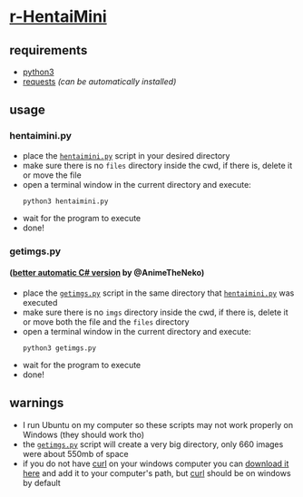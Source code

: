# [r-HentaiMini](https://github.com/guiloj/r-HentaiMini/)

## requirements
- [python3](https://www.python.org/downloads/)
- [requests](https://pypi.org/project/requests/) _(can be automatically installed)_

## usage

### hentaimini.py
* place the [`hentaimini.py`](https://github.com/guiloj/r-HentaiMini/blob/main/scripts/hentaimini.py) script in your desired directory
* make sure there is no `files` directory inside the cwd, if there is, delete it or move the file
* open a terminal window in the current directory and execute:
  ```
  python3 hentaimini.py
  ```
* wait for the program to execute
* done!
### getimgs.py
#### ([better automatic C# version](https://github.com/AnimeTheNeko/FileDownloader) by @AnimeTheNeko)
* place the [`getimgs.py`](https://github.com/guiloj/r-HentaiMini/blob/main/scripts/getimgs.py) script in the same directory that [`hentaimini.py`](https://github.com/guiloj/r-HentaiMini/blob/main/scripts/hentaimini.py) was executed
* make sure there is no `imgs` directory inside the cwd, if there is, delete it or move both the file and the `files` directory
* open a terminal window in the current directory and execute:
  ```
  python3 getimgs.py
  ```
* wait for the program to execute
* done!

## warnings

* I run Ubuntu on my computer so these scripts may not work properly on Windows (they should work tho)
* the [`getimgs.py`](https://github.com/guiloj/r-HentaiMini/blob/main/scripts/getimgs.py) script will create a very big directory, only 660 images were about 550mb of space
* if you do not have [curl](https://curl.se/windows/) on your windows computer you can [download it here](https://curl.se/windows/) and add it to your computer's path, but [curl](https://curl.se/windows/) should be on windows by default
